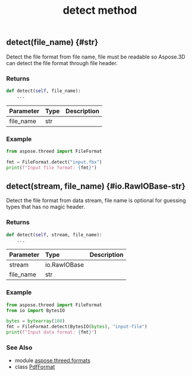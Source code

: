 ﻿---
title: detect method
second_title: Aspose.3D for Python via .NET API References
description: 
type: docs
weight: 40
url: /python-net/aspose.threed.formats/pdfformat/detect/
is_root: false
---

## detect(file_name) {#str}

Detect the file format from file name, file must be readable so Aspose.3D can detect the file format through file header.


### Returns 





```python
def detect(self, file_name):
    ...
```


| Parameter | Type | Description |
| :- | :- | :- |
| file_name | str |  |

### Example 


```python
from aspose.threed import FileFormat

fmt = FileFormat.detect("input.fbx")
print(f"Input file format: {fmt}")

```


## detect(stream, file_name) {#io.RawIOBase-str}

Detect the file format from data stream, file name is optional for guessing types that has no magic header.


### Returns 





```python
def detect(self, stream, file_name):
    ...
```


| Parameter | Type | Description |
| :- | :- | :- |
| stream | io.RawIOBase |  |
| file_name | str |  |

### Example 


```python
from aspose.threed import FileFormat
from io import BytesIO

bytes = bytearray(100)
fmt = FileFormat.detect(BytesIO(bytes), "input-file")
print(f"Input data format: {fmt}")

```



### See Also
* module [aspose.threed.formats](../../)
* class [PdfFormat](/3d/python-net/aspose.threed.formats/pdfformat)

